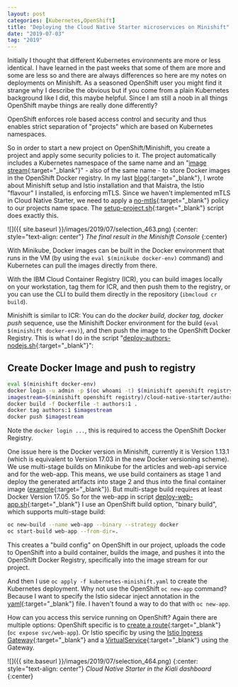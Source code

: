 ```yaml
---
layout: post
categories: [Kubernetes,OpenShift]
title: "Deploying the Cloud Native Starter microservices on Minishift"
date: "2019-07-03"
tag: "2019"
---
```


Initially I thought that different Kubernetes environments are more or less identical. I have learned in the past weeks that some of them are more and some are less so and there are always differences so here are my notes on deployments on Minishift. As a seasoned OpenShift user you might find it strange why I describe the obvious but if you come from a plain Kubernetes background like I did, this maybe helpful. Since I am still a noob in all things OpenShift maybe things are really done differently?

OpenShift enforces role based access control and security and thus enables strict separation of "projects" which are based on Kubernetes namespaces.

So in order to start a new project on OpenShift/Minishift, you create a project and apply some security policies to it. The project automatically includes a Kubernetes namespace of the same name and an "[image stream](https://docs.openshift.com/enterprise/3.0/architecture/core_concepts/builds_and_image_streams.html#image-streams){:target="_blank"}" - also of the same name - to store Docker images in the OpenShift Docker registry. In my last [blog](https://haralduebele.github.io/2019/06/28/cloud-native-starter-and-openshift-okd-minishift/){:target="_blank"}, I wrote about Minishift setup and Istio installation and that Maistra, the Istio "flavour" I installed, is enforcing mTLS. Since we haven't implemented mTLS in Cloud Native Starter, we need to apply a [no-mtls](https://github.com/IBM/cloud-native-starter/blob/master/minishift-scripts/no-mtls.yaml){:target="_blank"} policy to our projects name space. The [setup-project.sh](https://github.com/IBM/cloud-native-starter/blob/master/minishift-scripts/setup-project.sh){:target="_blank"} script does exactly this.

![]({{ site.baseurl }}/images/2019/07/selection_463.png)
{:center: style="text-align: center"}
_The final result in the Minishift Console_
{:center}

With Minikube, Docker images can be built in the Docker environment that runs in the VM (by using the `eval $(minikube docker-env)` command) and Kubernetes can pull the images directly from there.

With the IBM Cloud Container Registry (ICR), you can build images locally on your workstation, tag them for ICR, and then push them to the registry, or you can use the CLI to build them directly in the repository (`ibmcloud cr build`).

Minishift is similar to ICR: You can do the _docker build, docker tag, docker push_ sequence, use the Minishift Docker environment for the build (`eval $(minishift docker-env)`), and then push the image to the OpenShift Docker Registry. This is what I do in the script "[deploy-authors-nodejs.sh](https://github.com/IBM/cloud-native-starter/blob/master/minishift-scripts/deploy-authors-nodejs.sh){:target="_blank"}":

## Create Docker Image and push to registry 

```sh
eval $(minishift docker-env)
docker login -u admin -p $(oc whoami -t) $(minishift openshift registry)
imagestream=$(minishift openshift registry)/cloud-native-starter/authors:1
docker build -f Dockerfile -t authors:1 .
docker tag authors:1 $imagestream
docker push $imagestream
```

Note the `docker login ...`, this is required to access the OpenShift Docker Registry.

One issue here is the Docker version in Minishift, currently it is Version 1.13.1 (which is equivalent to Version 17.03 in the new Docker versioning scheme). We use multi-stage builds on Minikube for the articles and web-api service and for the web-app. This means, we use build containers as stage 1 and deploy the generated artifacts into stage 2 and thus into the final container image ([example](https://github.com/IBM/cloud-native-starter/blob/master/web-app-vuejs/Dockerfile){:target="_blank"}). But multi-stage build requires at least Docker Version 17.05. So for the web-app in script [deploy-web-app.sh](https://github.com/IBM/cloud-native-starter/blob/master/minishift-scripts/deploy-web-app.sh){:target="_blank"} I use an OpenShift build option, "binary build", which supports multi-stage build:

```sh
oc new-build --name web-app --binary --strategy docker
oc start-build web-app --from-dir=.
```

This creates a "build config" on OpenShift in our project, uploads the code to OpenShift into a build container, builds the image, and pushes it into the OpenShift Docker Registry, specifically into the image stream for our project.

And then I use `oc apply -f kubernetes-minishift.yaml` to create the Kubernetes deployment. Why not use the OpenShift `oc new-app` command? Because I want to specify the Istio sidecar inject annotation in the [yaml](https://github.com/IBM/cloud-native-starter/blob/master/web-app-vuejs/deployment/kubernetes-minishift.yaml){:target="_blank"} file. I haven't found a way to do that with `oc new-app`.

How can you access this service running on OpenShift? Again there are multiple options: OpenShift specific is to [create a route](https://github.com/IBM/cloud-native-starter/blob/master/minishift-scripts/deploy-web-app.sh){:target="_blank"} (`oc expose svc/web-app`). Or Istio specific by using the [Istio Ingress Gateway](https://github.com/IBM/cloud-native-starter/blob/master/istio/istio-ingress-gateway.yaml){:target="_blank"} and a [VirtualService](https://github.com/IBM/cloud-native-starter/blob/master/istio/istio-ingress-service-web-api-v1-only.yaml){:target="_blank"} using the Gateway.

![]({{ site.baseurl }}/images/2019/07/selection_464.png)
{:center: style="text-align: center"}
_Cloud Native Starter in the Kiali dashboard_
{:center}


